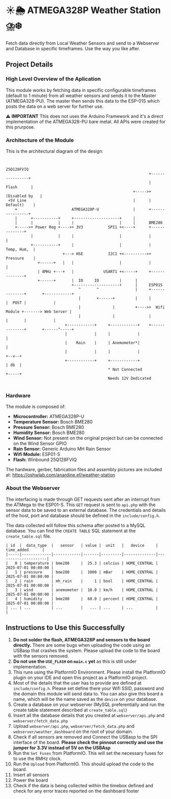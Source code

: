 # ☀️🌦️ ATMEGA328P Weather Station ⛈️❄️
Fetch data directly from Local Weather Sensors and send to a Webserver and Database in specific timeframes. Use the way you like after.

## Project Details
### High Level Overview of the Aplication

This module works by fetching data in specific configurable timeframes (default to 1 minute) from all weather sensors and sends it to the Master (ATMEGA328-PU).
The master then sends this data to the ESP-01S which posts the data on a web server for further use.

⚠️ **IMPORTANT**
This does not uses the Arduino Framework and it's a direct implementation of the ATMEGA328-PU bare metal. All APIs were created for this prurpose.

### Architecture of the Module
This is the architectural diagram of the design:
```

                                                               25Q128FVIQ
                                                               +----------------+
                                                               |     Flash      |
                                                        +----->+ (Disabled by   |
 +5V Line                                               |      |    Default)    |
    +                        ATMEGA328P-U               |      +----------------+
    |      +-----------+     +--------------------+     |      
    |      |           |     |                    |     |      BME280
    +----->+ Power Reg +---->+ 3V3           SPI1 +<----+      +--------------+
           |           |     |                    |            |              |
           +-----------+     |                    |            |  Temp, Hum,  |
                         +---> HSE           I2C1 +<---------->+  Pressure    |
              +------+   |   |                    |            |              |
              | 8MHz +---+   |             USART1 +<-----+     +--------------+
              +------+       |  IO     IO         |      |
                             +--------------------+      |     ESP01S
                                ^       ^                |     +--------------+       +------------+
                                |       +------+         |     |              |  POST |            |
                                |              |         +---->+  Wifi Module +-------> Web Server |
                                |              |               |              |       |            |
                          +------------+     +------------+    +--------------+       +------^-----+
                          |            |     |            |                                  |
                          |    Rain    |     | Anemometer*|                                  |
                          |            |     |            |                               +--v--+
                          +------------+     +------------+                               | db  |
                                             * Not Connected                              +-----+
                                             Needs 12V Dedicated


```


### Hardware

The module is composed of:

- **Microcontroller:** ATMEGA328P-U
- **Temperature Sensor:** Bosch BME280
- **Pressure Sensor:** Bosch BME280
- **Humidity Sensor:** Bosch BME280
- **Wind Sensor:** Not present on the original project but can be connected on the Wind Sensor GPIO
- **Rain Sensor:** Generic Arduino MH Rain Sensor
- **Wifi Module:** ESP01-S
- **Flash:** Winbound 25Q128FVIQ

The hardware, gerber, fabrication files and assembly pictures are included at: https://oshwlab.com/anardine.ef/weather-station

### About the Webserver

The interfacing is made through GET requests sent after an interrupt from the ATMega to the ESP01-S. This `GET` request is sent to `api.php` with the sensor data to be saved to an external database.
The credentials and details of the host, port and database should be defined in the `include/config.h`.

The data collected will follow this schema after posted to a MySQL database. You can find the `CREATE TABLE` SQL statement at the `create_table.sql` file.

```
| id  |  data_type  |   sensor   | value |  unit   |   device     |     time_added      |
|-----|-------------|------------|-------|---------|--------------|---------------------|
|   0 | temperature | bme280     |  25.3 | celcius | HOME_CENTRAL | 2025-07-01 00:00:00 |
|   1 | pressure    | bme280     |  1000 | mBar    | HOME_CENTRAL | 2025-07-01 00:00:00 |
|   2 | rain        | mh_rain    |     1 | bool    | HOME_CENTRAL | 2025-07-01 00:00:00 |
|   3 | wind        | anemometer |  10.0 | km/h    | HOME_CENTRAL | 2025-07-01 00:00:00 |
|   4 | humidity    | bme280     |  60.0 | percent | HOME_CENTRAL | 2025-07-01 00:00:00 |
| ... | ...         | ...        |   ... | ...     | ...          |                     |

```

## Instructions to Use this Successfully
1. **Do not solder the flash, ATMEGA328P and sensors to the board directly.** There are some bugs when uploading the code using an USBasp that crashes the system. Please upload the code to the board with the sensors removed.
2. **Do not use the `USE_FLASH` on `main.c` yet** as this is still under implementation.
3. This runs using the PlatformIO Environment. Please install the PlatformIO plugin on your IDE and open this project as a PlatformIO project. 
4. Most of the details that the user has to provide are defined at `include/config.h`. Please set define there your Wifi SSID, password and the domain this module will send data to. You can also give this board a name, which will be the name saved as the `device` on your database.
5. Create a database on your webserver (MySQL preferentially and run the create table statement described at `create_table.sql`)
6. Insert all the database details that you created at `webserver/api.php` and `webserver/fetch_data.php`
7. Upload `webserver/api.php`, `webserver/fetch_data.php` and `webserver/weather_dashboard` on the root of your domain.
8. Check if all sensors are removed and Connect the USBasp to the SPI interface of the board. **Please check the pinnout correctly and use the jumper for 3.3V instead of 5V on the USBAsp**
9. Run the `Set Fuses` from PlatformIO. This will set the necessary fuses for to use the 8MHz clock.
10. Run the `Upload` from PlatformIO. This should upload the code to the board. 
11. Insert all sensors 
12. Power the board 
13. Check if the data is being collected within the timebox defined and check for any error traces reported on the dashboard footer